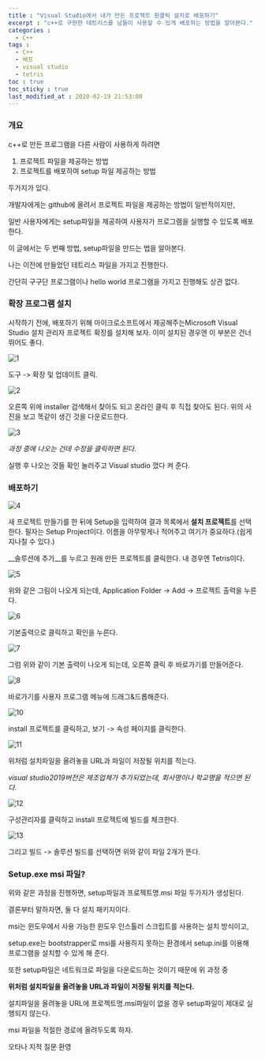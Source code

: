 ```yaml
---
title : "Visual Studio에서 내가 만든 프로젝트 원클릭 설치로 배포하기"
excerpt : "c++로 구현한 테트리스를 남들이 사용할 수 있게 배포하는 방법을 알아본다."
categories : 
  - C++
tags :
  - C++
  - 배포
  - visual studio
  - tetris
toc : true
toc_sticky : true
last_modified_at : 2020-02-19 21:53:00
---
```


### 개요

c++로 만든 프로그램을 다른 사람이 사용하게 하려면 

1. 프로젝트 파일을 제공하는 방법
2. 프로젝트를 배포하여 setup 파일 제공하는 방법

두가지가 있다.

개발자에게는 github에 올려서 프로젝트 파일을 제공하는 방법이 일반적이지만, 

일반 사용자에게는 setup파일을 제공하여 사용자가 프로그램을 실행할 수 있도록 배포한다.

이 글에서는 두 번째 방법, setup파일을 만드는 법을 알아본다.

나는 이전에 만들었던 테트리스 파일을 가지고 진행한다.

간단히 구구단 프로그램이나 hello world 프로그램을 가지고 진행해도 상관 없다.



### 확장 프로그램 설치

시작하기 전에, 배포하기 위해 마이크로소프트에서 제공해주는Microsoft Visual Studio 설치 관리자 프로젝트 확장를 설치해 보자. 이미 설치된 경우엔 이 부분은 건너뛰어도 좋다.

![1](/assets/img/tetris/1.png)

도구 -> 확장 및 업데이트 클릭.

![2](/assets/img/tetris/2.png)

오른쪽 위에 installer 검색해서 찾아도 되고 온라인 클릭 후 직접 찾아도 된다. 위의 사진을 보고 똑같이 생긴 것을 다운로드한다.

![3](/assets/img/tetris/3.png)

_과정 중에 나오는 건데 수정을 클릭하면 된다._

실행 후 나오는 것들 확인 눌러주고 Visual studio 껐다 켜 준다.



### 배포하기

![4](/assets/img/tetris/4.png)

새 프로젝트 만들기를 한 뒤에 Setup을 입력하여 결과 목록에서 **설치 프로젝트**를 선택한다. 필자는 Setup Project이다. 이름을 아무렇게나 적어주고 여기가 중요하다.\(쉽게 지나칠 수 있다.\)

__솔루션에 추가__를 누르고 원래 만든 프로젝트를 클릭한다. 내 경우엔 Tetris이다.

![5](/assets/img/tetris/5.png)

위와 같은 그림이 나오게 되는데, Application Folder -> Add -> 프로젝트 출력을 누른다.

![6](/assets/img/tetris/6.png)

기본출력으로 클릭하고 확인을 누른다.

![7](/assets/img/tetris/7.png)

그럼 위와 같이 기본 출력이 나오게 되는데, 오른쪽 클릭 후 바로가기를 만들어준다.

![8](/assets/img/tetris/8.png)

바로가기를 사용자 프로그램 메뉴에 드래그&드롭해준다.

![10](/assets/img/tetris/10.png)

install 프로젝트를 클릭하고, 보기 -> 속성 페이지를 클릭한다.

![11](/assets/img/tetris/11.png)

위처럼 설치파일을 올려놓을 URL과 파일이 저장될 위치를 적는다.

_visual studio2019버전은 제조업체가 추가되었는데, 회사명이나 학교명을 적으면 된다._

![12](/assets/img/tetris/12.png)

구성관리자를 클릭하고 install 프로젝트에 빌드를 체크한다.

![13](/assets/img/tetris/13.png)

그리고 빌드 -> 솔루션 빌드를 선택하면 위와 같이 파일 2개가 뜬다.



### Setup.exe msi 파일?

위와 같은 과정을 진행하면, setup파일과 프로젝트명.msi 파일 두가지가 생성된다.

결론부터 말하자면, 둘 다 설치 패키지이다. 

msi는 윈도우에서 사용 가능한 윈도우 인스톨러 스크립트를 사용하는 설치 방식이고,

setup.exe는 bootstrapper로 msi를 사용하지 못하는 환경에서 setup.ini를 이용해 프로그램을 설치할 수 있게 해 준다.

또한 setup파일은 네트워크로 파일을 다운로드하는 것이기 때문에 위 과정 중

__위처럼 설치파일을 올려놓을 URL과 파일이 저장될 위치를 적는다.__

설치파일을 올려놓을 URL에 프로젝트명.msi파일이 없을 경우 setup파일이 제대로 실행되지 않는다.

msi 파일을 적절한 경로에 올려두도록 하자.



오타나 지적 질문 환영
